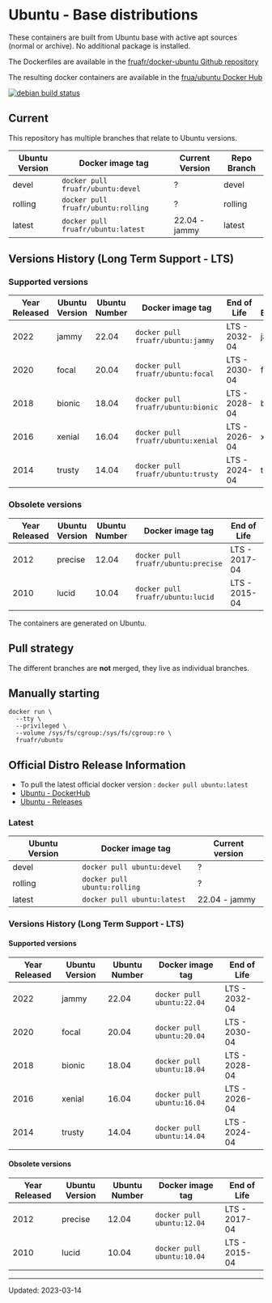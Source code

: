 # Ubuntu - Base distributions

These containers are built from Ubuntu base with active apt sources (normal or archive). No additional package is installed.

The Dockerfiles are available in the [fruafr/docker-ubuntu Github repository](https://github.com/fruafr/docker-ubuntu)

The resulting docker containers are available in the [frua/ubuntu Docker Hub](https://hub.docker.com/repository/docker/fruafr/ubuntu)

[![debian build status](https://img.shields.io/docker/cloud/build/fruafr/ubuntu.svg)](https://hub.docker.com/repository/docker/fruafr/ubuntu)

## Current

This repository has multiple branches that relate to Ubuntu versions.

|Ubuntu Version    |Docker image tag                       |Current Version |Repo Branch   |
|------------------|---------------------------------------|----------------|--------------|
|devel             |`docker pull fruafr/ubuntu:devel`      |?               |devel         |
|rolling           |`docker pull fruafr/ubuntu:rolling`    |?               |rolling       |
|latest            |`docker pull fruafr/ubuntu:latest`     |22.04 - jammy   |latest        |

## Versions History (Long Term Support - LTS)

### Supported versions

|Year Released |Ubuntu Version |Ubuntu Number |Docker image tag                  |End of Life               |Repo Branch       |
|--------------|---------------|--------------|----------------------------------|--------------------------|------------------|
|2022          |jammy          |22.04         |`docker pull fruafr/ubuntu:jammy` |LTS - 2032-04             |jammy             |
|2020          |focal          |20.04         |`docker pull fruafr/ubuntu:focal` |LTS - 2030-04             |focal             |
|2018          |bionic         |18.04         |`docker pull fruafr/ubuntu:bionic` |LTS - 2028-04            |bionic            |
|2016          |xenial         |16.04         |`docker pull fruafr/ubuntu:xenial` |LTS - 2026-04            |xenial            |
|2014          |trusty         |14.04         |`docker pull fruafr/ubuntu:trusty` |LTS - 2024-04            |trusty            |

### Obsolete versions 

|Year Released |Ubuntu Version |Ubuntu Number |Docker image tag                    |End of Life                      |Repo Branch       |
|--------------|---------------|--------------|------------------------------------|--------------------------|------------------|
|2012          |precise        |12.04         |`docker pull fruafr/ubuntu:precise` |LTS - 2017-04             |precise           |
|2010          |lucid          |10.04         |`docker pull fruafr/ubuntu:lucid`   |LTS - 2015-04             |lucid             |

The containers are generated on Ubuntu. 

## Pull strategy

The different branches are **not** merged, they live as individual branches.

## Manually starting

```
docker run \
  --tty \
  --privileged \
  --volume /sys/fs/cgroup:/sys/fs/cgroup:ro \
  fruafr/ubuntu
```

## Official Distro Release Information
- To pull the latest official docker version : `docker pull ubuntu:latest`
- [Ubuntu - DockerHub](https://hub.docker.com/_/ubuntu)
- [Ubuntu - Releases](https://wiki.ubuntu.com/Releases)

### Latest

|Ubuntu Version    |Docker image tag                |Current version |
|------------------|--------------------------------|----------------|
|devel             |`docker pull ubuntu:devel`      |?               |
|rolling           |`docker pull ubuntu:rolling`    |?               |
|latest            |`docker pull ubuntu:latest`     |22.04 - jammy   |

### Versions History (Long Term Support - LTS)

#### Supported versions

|Year Released |Ubuntu Version |Ubuntu Number |Docker image tag           |End of Life               |
|--------------|---------------|--------------|---------------------------|--------------------------|
|2022          |jammy          |22.04         |`docker pull ubuntu:22.04` |LTS - 2032-04             |
|2020          |focal          |20.04         |`docker pull ubuntu:20.04` |LTS - 2030-04             |
|2018          |bionic         |18.04         |`docker pull ubuntu:18.04` |LTS - 2028-04             |
|2016          |xenial         |16.04         |`docker pull ubuntu:16.04` |LTS - 2026-04             |
|2014          |trusty         |14.04         |`docker pull ubuntu:14.04` |LTS - 2024-04             |

#### Obsolete versions 

|Year Released |Ubuntu Version |Ubuntu Number |Docker image tag           |End of Life               |
|--------------|---------------|--------------|---------------------------|--------------------------|
|2012          |precise        |12.04         |`docker pull ubuntu:12.04` |LTS - 2017-04             |
|2010          |lucid          |10.04         |`docker pull ubuntu:10.04` |LTS - 2015-04             |

----
Updated: 2023-03-14
